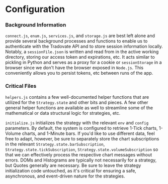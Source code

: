 # Configuration

### Background Information

`connect.js`, `enum.js`, `services.js`, and `storage.js` are best left alone and provide several background processes and functions to enable us to authenticate with the Tradovate API and to store session information locally. Notably, a `sessionFile.json` is written and read from in the active working directory, storing our access token and expirations, etc. It acts similar to pickling in Python and serves as a proxy for a cookie or `sessionStorage` in a browser since we don't have the browser exposed in `Node.js`. This conveniently allows you to persist tokens, etc between runs of the app.

### Critical Files

`helpers.js` contains a few well-documented helper functions that are utilized for the `Strategy.state` and other bits and pieces. A few other general helper functions are available as well to streamline some of the mathematical or data structural logic for strategies, etc.

`initialize.js` initializes the strategy with the relevant `env` and `config` parameters. By default, the system is configured to retrieve 1-Tick charts, 1-Volume charts, and 1-Minute bars. If you'd like to use different data, feel free to adapt, however, be sure to separately store the chart subscriptions in the relevant `Strategy.state.barSubscription`, `Strategy.state.tickSubscription`, `Strategy.state.volumeSubscription` so that we can effectively process the respective chart messages without errors. DOMs and Histograms are typically not necessarily for a strategy, but Quotes generally are necessary. Be sure to leave the strategy initialization code untouched, as it's critical for ensuring a safe, asynchronous, and event-driven nature for the strategies.